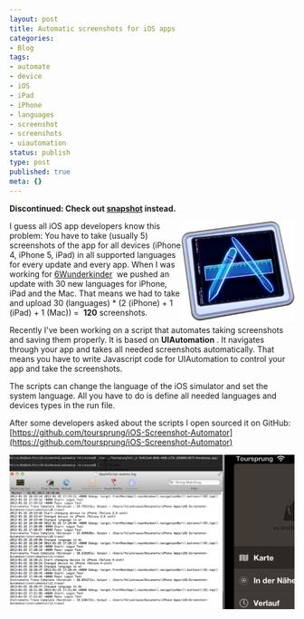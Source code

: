 ```yaml
---
layout: post
title: Automatic screenshots for iOS apps
categories:
- Blog
tags:
- automate
- device
- iOS
- iPad
- iPhone
- languages
- screenshot
- screenshots
- uiautomation
status: publish
type: post
published: true
meta: {}
---
```


**Discontinued: Check out [snapshot](http://www.felixkrause.at/blog/snapshot-automatically-create-screenshots-of-your-iphone-app) instead.**

<img src="/squarespace_images/static_545299aae4b0e9514fe30c95_54529a29e4b025a90f45cc50_54529a2ae4b025a90f45cd18_1414699602733_Instruments.png" align="right" width="200">

I guess all iOS app developers know this problem: You have to take (usually 5) screenshots of the app for all devices (iPhone 4, iPhone 5, iPad) in all supported languages for every update and every app. When I was working for 
[6Wunderkinder](https://felix-krause-f13a.squarespace.com/blog/6-wunderkinder)  we pushed an update with 30 new languages for iPhone, iPad and the Mac. That means we had to take and upload 30 (languages) * (2 (iPhone) + 1 (iPad) + 1 (Mac)) = 
**120**
 screenshots.  

Recently I've been working on a script that automates taking screenshots and saving them properly. It is based on 
**UIAutomation**
. It navigates through your app and takes all needed screenshots automatically. That means you have to write Javascript code for UIAutomation to control your app and take the screenshots.

The scripts can change the language of the iOS simulator and set the system language. All you have to do is define all needed languages and devices types in the 
run file.

After some developers asked about the scripts I open sourced it on GitHub: 
[https://github.com/toursprung/iOS-Screenshot-Automator](https://github.com/toursprung/iOS-Screenshot-Automator)
  
      
[![Automatic taking screenshots iOS](/squarespace_images/static_545299aae4b0e9514fe30c95_54529a29e4b025a90f45cc50_54529a2ae4b025a90f45cd1b_1414699603206_ScreenshotToolImage.png)](http://static.squarespace.com/static/545299aae4b0e9514fe30c95/54529a29e4b025a90f45cc50/54529a2ae4b025a90f45cd1b/1359138373000/ScreenshotToolImage.png?format=original)

